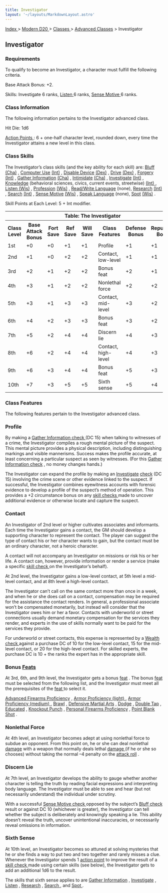 ```yaml
---
title: Investigator
layout: '~/layouts/MarkdownLayout.astro'
---
```


[ Index ](/) > [ Modern D20 ](/modern.d20.srd) > [ Classes ](/modern.d20.srd/classes) > [ Advanced Classes](/modern.d20.srd/classes/advanced) > Investigator

##  Investigator

###  Requirements

To qualify to become an Investigator, a character must fulfill the following
criteria.

Base Attack Bonus: +2.

Skills: Investigate 6 ranks, [ Listen ](/modern.d20.srd/skills/listen) 6
ranks, [ Sense Motive ](/modern.d20.srd/skills/sense.motive) 6 ranks.

###  Class Information

The following information pertains to the Investigator advanced class.

Hit Die: 1d6

[ Action Points ](/modern.d20.srd/basics/action.points) : 6 + one-half
character level, rounded down, every time the Investigator attains a new level
in this class.

###  Class Skills

The Investigator’s class skills (and the key ability for each skill) are: [Bluff ](/modern.d20.srd/skills/bluff) [ (Cha)](/modern.d20.srd/basics/ability.scores) , [ Computer Use](/modern.d20.srd/skills/computer.use) [ (Int)](/modern.d20.srd/basics/ability.scores) , [ Disable Device](/modern.d20.srd/skills/disable.device) [ (Dex)](/modern.d20.srd/basics/ability.scores) , [ Drive](/modern.d20.srd/skills/drive) [ (Dex)](/modern.d20.srd/basics/ability.scores) , [ Forgery](/modern.d20.srd/skills/forgery) [ (Int)](/modern.d20.srd/basics/ability.scores) , [ Gather Information](/modern.d20.srd/skills/gather.information) [ (Cha)](/modern.d20.srd/basics/ability.scores) , [ Intimidate](/modern.d20.srd/skills/intimidate) [ (Cha)](/modern.d20.srd/basics/ability.scores) , [ Investigate](/modern.d20.srd/skills/investigate) [ (Int)](/modern.d20.srd/basics/ability.scores) , [ Knowledge](/modern.d20.srd/skills/knowledge) (behavioral sciences, civics, current
events, streetwise) [ (Int) ](/modern.d20.srd/basics/ability.scores) , [Listen ](/modern.d20.srd/skills/listen) [ (Wis)](/modern.d20.srd/basics/ability.scores) , [ Profession](/modern.d20.srd/skills/profession) [ (Wis)](/modern.d20.srd/basics/ability.scores) , [ Read/Write Language](/modern.d20.srd/skills/read.write.language) (none), [ Research](/modern.d20.srd/skills/research) [ (Int)](/modern.d20.srd/basics/ability.scores) , [ Search](/modern.d20.srd/skills/search) [ (Int)](/modern.d20.srd/basics/ability.scores) , [ Sense Motive](/modern.d20.srd/skills/sense.motive) [ (Wis)](/modern.d20.srd/basics/ability.scores) , [ Speak Language](/modern.d20.srd/skills/speak.language) (none), [ Spot](/modern.d20.srd/skills/spot) [ (Wis)](/modern.d20.srd/basics/ability.scores) .

Skill Points at Each Level: 5 + Int modifier.


<table> <th colspan="8"> Table: The Investigator </th> <tr> <th> Class Level </th> <th> Base Attack Bonus </th> <th> Fort Save </th> <th> Ref Save </th> <th> Will Save </th> <th> Class Features </th> <th> Defense Bonus </th> <th> Reputation Bonus </th> </tr> <tr> <td> 1st </td> <td> +0 </td> <td> +0 </td> <td> +1 </td> <td> +1 </td> <td> Profile </td> <td> +1 </td> <td> +1 </td> </tr> <tr> <td> 2nd </td> <td> +1 </td> <td> +0 </td> <td> +2 </td> <td> +2 </td> <td> Contact, low-level </td> <td> +1 </td> <td> +1 </td> </tr> <tr> <td> 3rd </td> <td> +2 </td> <td> +1 </td> <td> +2 </td> <td> +2 </td> <td> Bonus feat </td> <td> +2 </td> <td> +1 </td> </tr> <tr> <td> 4th </td> <td> +3 </td> <td> +1 </td> <td> +2 </td> <td> +2 </td> <td> Nonlethal force </td> <td> +2 </td> <td> +2 </td> </tr> <tr> <td> 5th </td> <td> +3 </td> <td> +1 </td> <td> +3 </td> <td> +3 </td> <td> Contact, mid-level </td> <td> +3 </td> <td> +2 </td> </tr> <tr> <td> 6th </td> <td> +4 </td> <td> +2 </td> <td> +3 </td> <td> +3 </td> <td> Bonus feat </td> <td> +3 </td> <td> +2 </td> </tr> <tr> <td> 7th </td> <td> +5 </td> <td> +2 </td> <td> +4 </td> <td> +4 </td> <td> Discern lie </td> <td> +4 </td> <td> +3 </td> </tr> <tr> <td> 8th </td> <td> +6 </td> <td> +2 </td> <td> +4 </td> <td> +4 </td> <td> Contact, high-level </td> <td> +4 </td> <td> +3 </td> </tr> <tr> <td> 9th </td> <td> +6 </td> <td> +3 </td> <td> +4 </td> <td> +4 </td> <td> Bonus feat </td> <td> +5 </td> <td> +3 </td> </tr> <tr> <td> 10th </td> <td> +7 </td> <td> +3 </td> <td> +5 </td> <td> +5 </td> <td> Sixth sense </td> <td> +5 </td> <td> +4 </td> </tr> </table>


###  Class Features

The following features pertain to the Investigator advanced class.

###  Profile

By making a [ Gather Information ](/modern.d20.srd/skills/gather.information)
[ check ](/modern.d20.srd/skills/skill.basics.php#skill) (DC 15) when talking
to witnesses of a crime, the Investigator compiles a rough mental picture of
the suspect. This mental picture provides a physical description, including
distinguishing markings and visible mannerisms. Success makes the profile
accurate, at least concerning a particular suspect as seen by witnesses. (For
this [ Gather Information ](/modern.d20.srd/skills/gather.information) [ check](/modern.d20.srd/skills/skill.basics.php#skill) , no money changes hands.)

The Investigator can expand the profile by making an [ Investigate](/modern.d20.srd/skills/investigate) [ check](/modern.d20.srd/skills/skill.basics.php#skill) (DC 15) involving the crime
scene or other evidence linked to the suspect. If successful, the Investigator
combines eyewitness accounts with forensic evidence to develop a profile of
the suspect’s method of operation. This provides a +2 circumstance bonus on
any [ skill checks ](/modern.d20.srd/skills/skill.basics.php#skill) made to
uncover additional evidence or otherwise locate and capture the suspect.

###  Contact

An Investigator of 2nd level or higher cultivates associates and informants.
Each time the Investigator gains a contact, the GM should develop a supporting
character to represent the contact. The player can suggest the type of contact
his or her character wants to gain, but the contact must be an ordinary
character, not a heroic character.

A contact will not accompany an Investigator on missions or risk his or her
life. A contact can, however, provide information or render a service (make a
specific [ skill check ](/modern.d20.srd/skills/skill.basics.php#skill) on the
Investigator’s behalf).

At 2nd level, the Investigator gains a low-level contact, at 5th level a mid-
level contact, and at 8th level a high-level contact.

The Investigator can’t call on the same contact more than once in a week, and
when he or she does call on a contact, compensation may be required for the
assistance the contact renders. In general, a professional associate won’t be
compensated monetarily, but instead will consider that the Investigator owes
him or her a favor. Contacts with underworld or street connections usually
demand monetary compensation for the services they render, and experts in the
use of skills normally want to be paid for the services they provide.

For underworld or street contacts, this expense is represented by a [ Wealth check ](/modern.d20.srd/wealth/wealth.check) against a purchase DC of 10 for
the low-level contact, 15 for the mid-level contact, or 20 for the high-level
contact. For skilled experts, the purchase DC is 10 + the ranks the expert has
in the appropriate skill.

###  Bonus [ Feats ](/modern.d20.srd/feats)

At 3rd, 6th, and 9th level, the Investigator gets a bonus [ feat](/modern.d20.srd/feats) . The bonus [ feat ](/modern.d20.srd/feats) must be
selected from the following list, and the Investigator must meet all the
prerequisites of the [ feat ](/modern.d20.srd/feats) to select it.

[ Advanced Firearms Proficiency](/modern.d20.srd/feats/advanced.firearms.proficiency) , [ Armor Proficiency (light) ](/modern.d20.srd/feats/armor.proficiency.light) , [ Armor Proficiency (medium) ](/modern.d20.srd/feats/armor.proficiency.medium) , [ Brawl](/modern.d20.srd/feats/brawl) , [ Defensive Martial Arts](/modern.d20.srd/feats/defensive.martial.arts) , [ Dodge](/modern.d20.srd/feats/dodge) , [ Double Tap](/modern.d20.srd/feats/double.tap) , [ Educated](/modern.d20.srd/feats/educated) , [ Knockout Punch](/modern.d20.srd/feats/knockout.punch) , [ Personal Firearms Proficiency](/modern.d20.srd/feats/personal.firearms.proficiency) , [ Point Blank Shot](/modern.d20.srd/feats/point.blank.shot) .

###  Nonlethal Force

At 4th level, an Investigator becomes adept at using nonlethal force to subdue
an opponent. From this point on, he or she can deal nonlethal [ damage](/modern.d20.srd/combat/damage) with a weapon that normally deals lethal [damage ](/modern.d20.srd/combat/damage) (if he or she so chooses) without
taking the normal –4 penalty on the [ attack roll](/modern.d20.srd/combat/attack.roll) .

###  Discern Lie

At 7th level, an Investigator develops the ability to gauge whether another
character is telling the truth by reading facial expressions and interpreting
body language. The Investigator must be able to see and hear (but not
necessarily understand) the individual under scrutiny.

With a successful [ Sense Motive ](/modern.d20.srd/skills/sense.motive) [check ](/modern.d20.srd/skills/skill.basics.php#skill) opposed by the
subject’s [ Bluff ](/modern.d20.srd/skills/bluff) [ check](/modern.d20.srd/skills/skill.basics.php#skill) result or against DC 10
(whichever is greater), the Investigator can tell whether the subject is
deliberately and knowingly speaking a lie. This ability doesn’t reveal the
truth, uncover unintentional inaccuracies, or necessarily reveal omissions in
information.

###  Sixth Sense

At 10th level, an Investigator becomes so attuned at solving mysteries that he
or she finds a way to put two and two together and rarely misses a clue.
Whenever the Investigator spends 1 [ action point](/modern.d20.srd/basics/action.points) to improve the result of a [ skill check ](/modern.d20.srd/skills/skill.basics.php#skill) made using certain
skills (see below), the Investigator gets to add an additional 1d6 to the
result.

The skills that sixth sense applies to are [ Gather Information](/modern.d20.srd/skills/gather.information) , [ Investigate](/modern.d20.srd/skills/investigate) , [ Listen](/modern.d20.srd/skills/listen) , [ Research](/modern.d20.srd/skills/research) , [ Search ](/modern.d20.srd/skills/search)
, and [ Spot ](/modern.d20.srd/skills/spot) .


